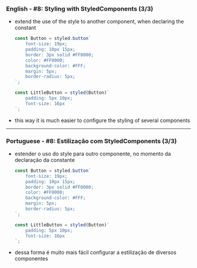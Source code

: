### English - #8: Styling with StyledComponents (3/3)
- extend the use of the style to another component, when declaring the constant
    ```js
    const Button = styled.button`
        font-size: 19px;
        padding: 10px 15px;
        border: 3px solid #FF0000;
        color: #FF0000;
        background-color: #FFF;
        margin: 5px;
        border-radius: 5px;
    `;

    const LittleButton = styled(Button)`
        padding: 5px 10px;
        font-size: 16px
    `;
    ```
- this way it is much easier to configure the styling of several components

***

### Portuguese - #8: Estilização com StyledComponents (3/3)
 - estender o uso do style para outro componente, no momento da declaração da constante
    ```js
    const Button = styled.button`
        font-size: 19px;
        padding: 10px 15px;
        border: 3px solid #FF0000;
        color: #FF0000;
        background-color: #FFF;
        margin: 5px;
        border-radius: 5px;
    `;

    const LittleButton = styled(Button)`
        padding: 5px 10px;
        font-size: 16px
    `;
    ```
- dessa forma é muito mais fácil configurar a estilização de diversos componentes